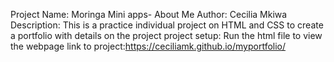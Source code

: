 Project Name: Moringa Mini apps- About Me
Author: Cecilia Mkiwa
Description: This is a practice individual project on HTML and CSS to create a portfolio with details on the project
project setup: Run the html file to view the webpage
link to project:https://ceciliamk.github.io/myportfolio/
